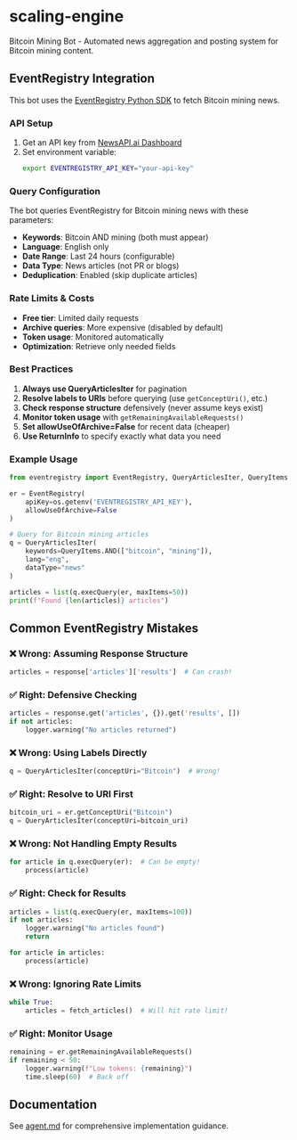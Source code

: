 # scaling-engine

Bitcoin Mining Bot - Automated news aggregation and posting system for Bitcoin mining content.

## EventRegistry Integration

This bot uses the [EventRegistry Python SDK](https://github.com/EventRegistry/event-registry-python) to fetch Bitcoin mining news.

### API Setup

1. Get an API key from [NewsAPI.ai Dashboard](https://newsapi.ai/dashboard)
2. Set environment variable:
   ```bash
   export EVENTREGISTRY_API_KEY="your-api-key"
   ```

### Query Configuration

The bot queries EventRegistry for Bitcoin mining news with these parameters:

- **Keywords**: Bitcoin AND mining (both must appear)
- **Language**: English only
- **Date Range**: Last 24 hours (configurable)
- **Data Type**: News articles (not PR or blogs)
- **Deduplication**: Enabled (skip duplicate articles)

### Rate Limits & Costs

- **Free tier**: Limited daily requests
- **Archive queries**: More expensive (disabled by default)
- **Token usage**: Monitored automatically
- **Optimization**: Retrieve only needed fields

### Best Practices

1. **Always use QueryArticlesIter** for pagination
2. **Resolve labels to URIs** before querying (use `getConceptUri()`, etc.)
3. **Check response structure** defensively (never assume keys exist)
4. **Monitor token usage** with `getRemainingAvailableRequests()`
5. **Set allowUseOfArchive=False** for recent data (cheaper)
6. **Use ReturnInfo** to specify exactly what data you need

### Example Usage

```python
from eventregistry import EventRegistry, QueryArticlesIter, QueryItems

er = EventRegistry(
    apiKey=os.getenv('EVENTREGISTRY_API_KEY'),
    allowUseOfArchive=False
)

# Query for Bitcoin mining articles
q = QueryArticlesIter(
    keywords=QueryItems.AND(["bitcoin", "mining"]),
    lang="eng",
    dataType="news"
)

articles = list(q.execQuery(er, maxItems=50))
print(f"Found {len(articles)} articles")
```

## Common EventRegistry Mistakes

### ❌ Wrong: Assuming Response Structure
```python
articles = response['articles']['results']  # Can crash!
```

### ✅ Right: Defensive Checking
```python
articles = response.get('articles', {}).get('results', [])
if not articles:
    logger.warning("No articles returned")
```

### ❌ Wrong: Using Labels Directly
```python
q = QueryArticlesIter(conceptUri="Bitcoin")  # Wrong!
```

### ✅ Right: Resolve to URI First
```python
bitcoin_uri = er.getConceptUri("Bitcoin")
q = QueryArticlesIter(conceptUri=bitcoin_uri)
```

### ❌ Wrong: Not Handling Empty Results
```python
for article in q.execQuery(er):  # Can be empty!
    process(article)
```

### ✅ Right: Check for Results
```python
articles = list(q.execQuery(er, maxItems=100))
if not articles:
    logger.warning("No articles found")
    return

for article in articles:
    process(article)
```

### ❌ Wrong: Ignoring Rate Limits
```python
while True:
    articles = fetch_articles()  # Will hit rate limit!
```

### ✅ Right: Monitor Usage
```python
remaining = er.getRemainingAvailableRequests()
if remaining < 50:
    logger.warning(f"Low tokens: {remaining}")
    time.sleep(60)  # Back off
```

## Documentation

See [agent.md](agent.md) for comprehensive implementation guidance.